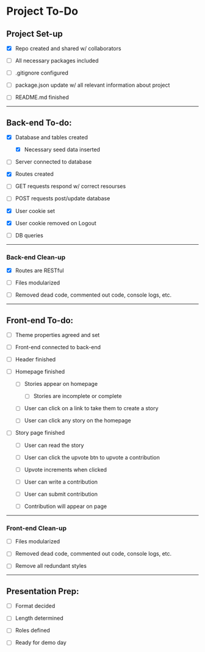 # Project To-Do

## Project Set-up

* [x] Repo created and shared w/ collaborators

* [ ] All necessary packages included

* [ ] .gitignore configured

* [ ] package.json update w/ all relevant information about project

* [ ] README.md finished

------------------

## Back-end To-do:

* [x] Database and tables created
  
  * [x] Necessary seed data inserted

* [ ] Server connected to database

* [x] Routes created

* [ ] GET requests respond w/ correct resourses

* [ ] POST requests post/update database

* [x] User cookie set

* [x] User cookie removed on Logout

* [ ] DB queries

------------------

### Back-end Clean-up

* [x] Routes are RESTful

* [ ] Files modularized

* [ ] Removed dead code, commented out code, console logs, etc.

------------------

## Front-end To-do:

* [ ] Theme properties agreed and set

* [ ] Front-end connected to back-end

* [ ] Header finished

* [ ] Homepage finished

  * [ ] Stories appear on homepage

    * [ ] Stories are incomplete or complete

  * [ ] User can click on a link to take them to create a story

  * [ ] User can click any story on the homepage

* [ ] Story page finished

  * [ ] User can read the story

  * [ ] User can click the upvote btn to upvote a contribution

  * [ ] Upvote increments when clicked

  * [ ] User can write a contribution

  * [ ] User can submit contribution

  * [ ] Contribution will appear on page

------------------

### Front-end Clean-up

* [ ] Files modularized

* [ ] Removed dead code, commented out code, console logs, etc.

* [ ] Remove all redundant styles

------------------

## Presentation Prep:

* [ ] Format decided

* [ ] Length determined

* [ ] Roles defined

* [ ] Ready for demo day
